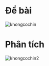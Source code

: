 # Đề bài
![khongcochin](https://github.com/VanHoang110802/Competitive_Programming/assets/108053955/c44addca-e02b-49c2-9972-0ab696730258)

# Phân tích
![khongcochin2](https://github.com/VanHoang110802/Competitive_Programming/assets/108053955/e1a29d66-2f5d-4a6d-89d3-30207d2f50c6)

